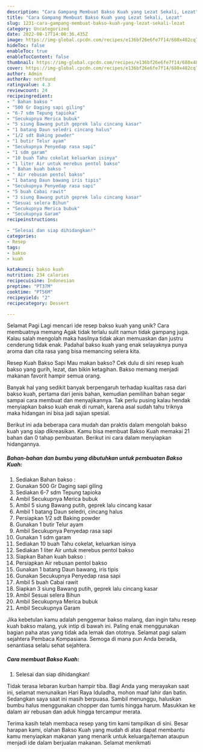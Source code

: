 ```yaml
---
description: "Cara Gampang Membuat Bakso Kuah yang Lezat Sekali, Lezat"
title: "Cara Gampang Membuat Bakso Kuah yang Lezat Sekali, Lezat"
slug: 1231-cara-gampang-membuat-bakso-kuah-yang-lezat-sekali-lezat
category: Uncategorized
date: 2022-08-17T14:00:36.435Z
image: https://img-global.cpcdn.com/recipes/e136bf26e6fe7f14/680x482cq70/bakso-kuah-foto-resep-utama.jpg
hideToc: false
enableToc: true
enableTocContent: false
thumbnail: https://img-global.cpcdn.com/recipes/e136bf26e6fe7f14/680x482cq70/bakso-kuah-foto-resep-utama.jpg
cover: https://img-global.cpcdn.com/recipes/e136bf26e6fe7f14/680x482cq70/bakso-kuah-foto-resep-utama.jpg
author: Admin
authorAv: notfound
ratingvalue: 4.3
reviewcount: 24
recipeingredient:
- " Bahan bakso "
- "500 Gr Daging sapi giling"
- "6-7 sdm Tepung tapioka"
- "Secukupnya Merica bubuk"
- "5 siung Bawang putih geprek lalu cincang kasar"
- "1 batang Daun seledri cincang halus"
- "1/2 sdt Baking powder"
- "1 butir Telur ayam"
- "Secukupnya Penyedap rasa sapi"
- "1 sdm garam"
- "10 buah Tahu cokelat keluarkan isinya"
- "1 liter Air untuk merebus pentol bakso"
- " Bahan kuah bakso "
- " Air rebusan pentol bakso"
- "1 batang Daun bawang iris tipis"
- "Secukupnya Penyedap rasa sapi"
- "5 buah Cabai rawit"
- "3 siung Bawang putih geprek lalu cincang kasar"
- "Sesuai selera Bihun"
- "Secukupnya Merica bubuk"
- "Secukupnya Garam"
recipeinstructions:

- "Selesai dan siap dihidangkan!"
categories:
- Resep
tags:
- bakso
- kuah

katakunci: bakso kuah 
nutrition: 234 calories
recipecuisine: Indonesian
preptime: "PT37M"
cooktime: "PT56M"
recipeyield: "2"
recipecategory: Dessert

---
```



Selamat Pagi Lagi mencari ide resep bakso kuah yang unik? Cara membuatnya memang Agak tidak terlalu sulit namun tidak gampang juga. Kalau salah mengolah maka hasilnya tidak akan memuaskan dan justru cenderung tidak enak. Padahal bakso kuah yang enak selayaknya punya aroma dan cita rasa yang bisa memancing selera kita.


Resep Kuah Bakso Sapi Mau makan bakso? Cek dulu di sini resep kuah bakso yang gurih, lezat, dan bikin ketagihan. Bakso memang menjadi makanan favorit hampir semua orang.

Banyak hal yang sedikit banyak berpengaruh terhadap kualitas rasa dari bakso kuah, pertama dari jenis bahan, kemudian pemilihan bahan segar sampai cara membuat dan menyajikannya. Tak perlu pusing kalau hendak menyiapkan bakso kuah enak di rumah, karena asal sudah tahu triknya maka hidangan ini bisa jadi sajian spesial.


Berikut ini ada beberapa cara mudah dan praktis dalam mengolah bakso kuah yang siap dikreasikan. Kamu bisa membuat Bakso Kuah memakai 21 bahan dan 0 tahap pembuatan. Berikut ini cara dalam menyiapkan hidangannya.

<!--inarticleads1-->

##### Bahan-bahan dan bumbu yang dibutuhkan untuk pembuatan Bakso Kuah:

1. Sediakan  Bahan bakso :
1. Gunakan 500 Gr Daging sapi giling
1. Sediakan 6-7 sdm Tepung tapioka
1. Ambil Secukupnya Merica bubuk
1. Ambil 5 siung Bawang putih, geprek lalu cincang kasar
1. Ambil 1 batang Daun seledri, cincang halus
1. Persiapkan 1/2 sdt Baking powder
1. Gunakan 1 butir Telur ayam
1. Ambil Secukupnya Penyedap rasa sapi
1. Gunakan 1 sdm garam
1. Sediakan 10 buah Tahu cokelat, keluarkan isinya
1. Sediakan 1 liter Air untuk merebus pentol bakso
1. Siapkan  Bahan kuah bakso :
1. Persiapkan  Air rebusan pentol bakso
1. Gunakan 1 batang Daun bawang, iris tipis
1. Gunakan Secukupnya Penyedap rasa sapi
1. Ambil 5 buah Cabai rawit
1. Siapkan 3 siung Bawang putih, geprek lalu cincang kasar
1. Ambil Sesuai selera Bihun
1. Ambil Secukupnya Merica bubuk
1. Ambil Secukupnya Garam


Jika kebetulan kamu adalah penggemar bakso malang, dan ingin tahu resep kuah bakso malang, yuk intip di bawah ini. Paling enak menggunakan bagian paha atas yang tidak ada lemak dan ototnya. Selamat pagi salam sejahtera Pembaca Kompasiana. Semoga di mana pun Anda berada, senantiasa selalu sehat sejahtera. 

<!--inarticleads2-->

##### Cara membuat Bakso Kuah:


1. Selesai dan siap dihidangkan!

Tidak terasa lebaran kurban hampir tiba. Bagi Anda yang merayakan saat ini, selamat menunaikan Hari Raya Iduladha, mohon maaf lahir dan batin. Sedangkan saya saat ini masih berpuasa. Sambil menunggu, haluskan bumbu halus menggunakan chopper dan tumis hingga harum. Masukkan ke dalam air rebusan dan aduk hingga tercampur merata. 

Terima kasih telah membaca resep yang tim kami tampilkan di sini. Besar harapan kami, olahan Bakso Kuah yang mudah di atas dapat membantu kamu menyiapkan makanan yang menarik untuk keluarga/teman ataupun menjadi ide dalam berjualan makanan. Selamat menikmati
